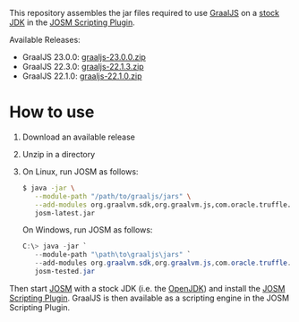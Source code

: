 This repository assembles the jar files required to use [GraalJS][graaljs] on a [stock JDK][graaljs-on-stock-jdk] in the [JOSM Scripting Plugin][scripting-plugin].

Available Releases:

*  GraalJS 23.0.0: [graaljs-23.0.0.zip](https://github.com/Gubaer/josm-scripting-plugin-graaljs/releases/download/23.0.0/graaljs-23.0.0.zip)
*  GraalJS 22.3.0: [graaljs-22.1.3.zip](https://github.com/Gubaer/josm-scripting-plugin-graaljs/releases/download/22.3.0/graaljs-22.3.0.zip)
*  GraalJS 22.1.0: [graaljs-22.1.0.zip](https://github.com/Gubaer/josm-scripting-plugin-graaljs/releases/download/22.1.0/graaljs-22.1.0.zip)



# How to use

1. Download an available release

2. Unzip in a directory

3. On Linux, run JOSM as follows:
   ```bash
   $ java -jar \
      --module-path "/path/to/graaljs/jars" \
      --add-modules org.graalvm.sdk,org.graalvm.js,com.oracle.truffle.regex,org.graalvm.truffle \
      josm-latest.jar
   ```

   On Windows, run JOSM as follows:
   ```powershell
   C:\> java -jar `
      --module-path "\path\to\graaljs\jars" `
      --add-modules org.graalvm.sdk,org.graalvm.js,com.oracle.truffle.regex,org.graalvm.truffle `
      josm-tested.jar
   ```


Then start [JOSM][JOSM] with a stock JDK (i.e. the [OpenJDK][openjdk]) and install the
[JOSM Scripting Plugin][scripting-plugin]. GraalJS is then available as a scripting engine in the JOSM Scripting Plugin.


[scripting-plugin]:https://gubaer.github.io/josm-scripting-plugin/
[graaljs]:https://github.com/oracle/graaljs
[graaljs-on-stock-jdk]:https://www.graalvm.org/22.1/reference-manual/js/RunOnJDK/
[JOSM]:https://josm.openstreetmap.de/
[openjdk]: https://openjdk.java.net/